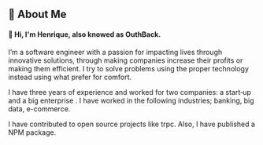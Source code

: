 ## 📖 About Me
  #### 👏 Hi, I'm Henrique, also knowed as OuthBack.
I’m a software engineer with a passion for impacting lives through innovative solutions, through making companies increase their
profits or making them efficient. I try to solve problems using the proper technology instead using what prefer for comfort.

I have three years of experience and worked for two companies: a start‑up and a big enterprise . I have worked in the following
industries; banking, big data, e-commerce. 

I have contributed to open source projects like trpc. Also, I have published a NPM package.



 
<!--
**OuthBack/OuthBack** is a ✨ _special_ ✨ repository because its `README.md` (this file) appears on your GitHub profile.
## 📚 Learning
#### AWS
Here are some ideas to get you started:

- 🔭 I’m currently working on ...
- 🌱 I’m currently learning ...
- 👯 I’m looking to collaborate on ...
- 🤔 I’m looking for help with ...
- 💬 Ask me about ...
- 📫 How to reach me: ...
- 😄 Pronouns: ...
- ⚡ Fun fact: ...
-->
